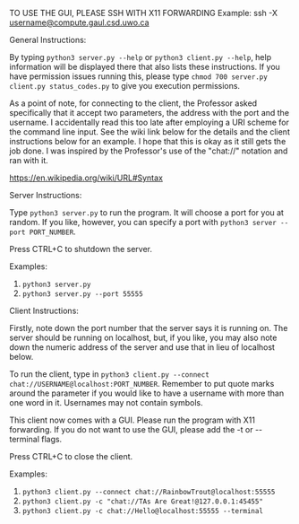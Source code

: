 TO USE THE GUI, PLEASE SSH WITH X11 FORWARDING
Example: ssh -X username@compute.gaul.csd.uwo.ca


General Instructions:

By typing `python3 server.py --help` or `python3 client.py --help`, help information will be displayed
there that also lists these instructions. If you have permission issues running this, please type
`chmod 700 server.py client.py status_codes.py` to give you execution permissions.

As a point of note, for connecting to the client, the Professor asked specifically
that it accept two parameters, the address with the port and the username. I accidentally
read this too late after employing a URI scheme for the command line input. See the wiki
link below for the details and the client instructions below for an example. I hope that
this is okay as it still gets the job done. I was inspired by the Professor's use of the
"chat://" notation and ran with it.

https://en.wikipedia.org/wiki/URL#Syntax



Server Instructions:

Type `python3 server.py` to run the program. It will choose a port for you at random. If you like,
however, you can specify a port with `python3 server --port PORT_NUMBER`. 

Press CTRL+C to shutdown the server.

Examples:

1) `python3 server.py`
2) `python3 server.py --port 55555`



Client Instructions:

Firstly, note down the port number that the server says it is running on. The server should be running
on localhost, but, if you like, you may also note down the numeric address of the server and use that
in lieu of localhost below.

To run the client, type in `python3 client.py --connect chat://USERNAME@localhost:PORT_NUMBER`. Remember to
put quote marks around the parameter if you would like to have a username with more than one word in it.
Usernames may not contain symbols.

This client now comes with a GUI. Please run the program with X11 forwarding. If you do not want to use
the GUI, please add the -t or --terminal flags.

Press CTRL+C to close the client.

Examples:

1) `python3 client.py --connect chat://RainbowTrout@localhost:55555`
2) `python3 client.py -c "chat://TAs Are Great!@127.0.0.1:45455"`
3) `python3 client.py -c chat://Hello@localhost:55555 --terminal`
